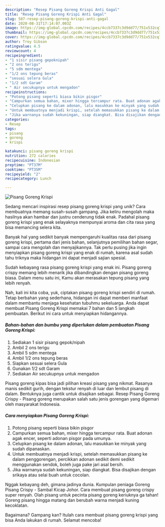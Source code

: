 ```yaml
---
description: "Resep Pisang Goreng Krispi Anti Gagal"
title: "Resep Pisang Goreng Krispi Anti Gagal"
slug: 587-resep-pisang-goreng-krispi-anti-gagal
date: 2020-08-31T17:14:07.003Z
image: https://img-global.cpcdn.com/recipes/4ccb7337c3d9dd77/751x532cq70/pisang-goreng-krispi-foto-resep-utama.jpg
thumbnail: https://img-global.cpcdn.com/recipes/4ccb7337c3d9dd77/751x532cq70/pisang-goreng-krispi-foto-resep-utama.jpg
cover: https://img-global.cpcdn.com/recipes/4ccb7337c3d9dd77/751x532cq70/pisang-goreng-krispi-foto-resep-utama.jpg
author: Troy Gibson
ratingvalue: 4.5
reviewcount: 4
recipeingredient:
- "1 sisir pisang gepoknipah"
- "2 ons terigu"
- "5 sdm mentega"
- "1/2 ons tepung beras"
- "sesuai selera Gula"
- "1/2 sdt Garam"
- " Air secukupnya untuk mengadon"
recipeinstructions:
- "Potong pisang seperti biasa bikin pisgor"
- "Campurkan semua bahan, mixer hingga tercampur rata. Buat adonan agak encer, seperti adonan pisgor pada umunya."
- "Celupkan pisang ke dalam adonan, lalu masukkan ke minyak yang sudah dipanaskan."
- "Untuk membuatnya menjadi krispi, setelah memasukkan pisang ke dalam penggorengan, percikkan adonan sedikit demi sedikit menggunakan sendok, boleh juga pake jari asal bersih."
- "Jika warnanya sudah kekuningan, siap diangkat. Bisa disajikan dengan srikaya atau selai buah untuk cocolan."
categories:
- Resep
tags:
- pisang
- goreng
- krispi

katakunci: pisang goreng krispi 
nutrition: 272 calories
recipecuisine: Indonesian
preptime: "PT37M"
cooktime: "PT35M"
recipeyield: "2"
recipecategory: Lunch

---
```



![Pisang Goreng Krispi](https://img-global.cpcdn.com/recipes/4ccb7337c3d9dd77/751x532cq70/pisang-goreng-krispi-foto-resep-utama.jpg)

Sedang mencari inspirasi resep pisang goreng krispi yang unik? Cara membuatnya memang susah-susah gampang. Jika keliru mengolah maka hasilnya akan hambar dan justru cenderung tidak enak. Padahal pisang goreng krispi yang enak selayaknya mempunyai aroma dan cita rasa yang bisa memancing selera kita.

Banyak hal yang sedikit banyak mempengaruhi kualitas rasa dari pisang goreng krispi, pertama dari jenis bahan, selanjutnya pemilihan bahan segar, sampai cara mengolah dan menyajikannya. Tak perlu pusing jika ingin menyiapkan pisang goreng krispi yang enak di rumah, karena asal sudah tahu triknya maka hidangan ini dapat menjadi sajian spesial.

Sudah kebayang rasa pisang goreng krispi yang enak ini. Pisang goreng crispy memang lebih menarik jika dibandingkan dengan pisang goreng biasa. Dalam menu satu ini, Kamu akan merasakan tepung pisang yang lebih renyah.


Nah, kali ini kita coba, yuk, ciptakan pisang goreng krispi sendiri di rumah. Tetap berbahan yang sederhana, hidangan ini dapat memberi manfaat dalam membantu menjaga kesehatan tubuhmu sekeluarga. Anda dapat membuat Pisang Goreng Krispi memakai 7 bahan dan 5 langkah pembuatan. Berikut ini cara untuk menyiapkan hidangannya.

<!--inarticleads1-->

##### Bahan-bahan dan bumbu yang diperlukan dalam pembuatan Pisang Goreng Krispi:

1. Sediakan 1 sisir pisang gepok/nipah
1. Ambil 2 ons terigu
1. Ambil 5 sdm mentega
1. Ambil 1/2 ons tepung beras
1. Siapkan sesuai selera Gula
1. Gunakan 1/2 sdt Garam
1. Sediakan  Air secukupnya untuk mengadon


Pisang goreng kipas bisa jadi pilihan kreasi pisang yang nikmat. Rasanya manis sedikit gurih, dengan tekstur renyah di luar dan lembut pisang di dalam. Bentuknya juga cantik untuk disajikan sebagai. Resep Pisang Goreng Crispy - Pisang goreng merupakan salah satu jenis gorengan yang digemari oleh masyarakat Indonesia. 

<!--inarticleads2-->

##### Cara menyiapkan Pisang Goreng Krispi:

1. Potong pisang seperti biasa bikin pisgor
1. Campurkan semua bahan, mixer hingga tercampur rata. Buat adonan agak encer, seperti adonan pisgor pada umunya.
1. Celupkan pisang ke dalam adonan, lalu masukkan ke minyak yang sudah dipanaskan.
1. Untuk membuatnya menjadi krispi, setelah memasukkan pisang ke dalam penggorengan, percikkan adonan sedikit demi sedikit menggunakan sendok, boleh juga pake jari asal bersih.
1. Jika warnanya sudah kekuningan, siap diangkat. Bisa disajikan dengan srikaya atau selai buah untuk cocolan.


Nggak kebayang deh, gimana jadinya dunia. Kumpulan peniaga Goreng Pisang Crispy - Sambal Kicap Johor. Cara membuat pisang goreng crispy super renyah. Olah pisang untuk pecinta pisang goreng keriuknya ga tahan! Goreng pisang hingga matang dan berubah warna menjadi kuning kecoklatan. 

Bagaimana? Gampang kan? Itulah cara membuat pisang goreng krispi yang bisa Anda lakukan di rumah. Selamat mencoba!
